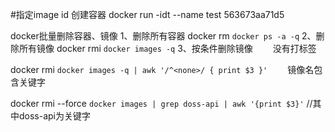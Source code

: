  #指定image id 创建容器
 docker run -idt --name test 563673aa71d5




docker批量删除容器、镜像
1、删除所有容器
docker rm `docker ps -a -q`
2、删除所有镜像
docker rmi `docker images -q`
3、按条件删除镜像
　　没有打标签

docker rmi `docker images -q | awk '/^<none>/ { print $3 }'`
　　镜像名包含关键字

docker rmi --force `docker images | grep doss-api | awk '{print $3}'`    //其中doss-api为关键字
